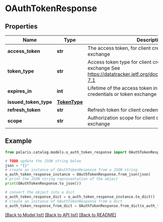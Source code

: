 <!--

 Copyright (c) 2024 Snowflake Computing Inc.
 
 Licensed under the Apache License, Version 2.0 (the "License");
 you may not use this file except in compliance with the License.
 You may obtain a copy of the License at
 
      http://www.apache.org/licenses/LICENSE-2.0
 
 Unless required by applicable law or agreed to in writing, software
 distributed under the License is distributed on an "AS IS" BASIS,
 WITHOUT WARRANTIES OR CONDITIONS OF ANY KIND, either express or implied.
 See the License for the specific language governing permissions and
 limitations under the License.

-->
# OAuthTokenResponse

## Properties

Name | Type | Description | Notes
------------ | ------------- | ------------- | -------------
**access_token** | **str** | The access token, for client credentials or token exchange | 
**token_type** | **str** | Access token type for client credentials or token exchange  See https://datatracker.ietf.org/doc/html/rfc6749#section-7.1 | 
**expires_in** | **int** | Lifetime of the access token in seconds for client credentials or token exchange | [optional] 
**issued_token_type** | [**TokenType**](TokenType.md) |  | [optional] 
**refresh_token** | **str** | Refresh token for client credentials or token exchange | [optional] 
**scope** | **str** | Authorization scope for client credentials or token exchange | [optional] 

## Example

```python
from polaris.catalog.models.o_auth_token_response import OAuthTokenResponse

# TODO update the JSON string below
json = "{}"
# create an instance of OAuthTokenResponse from a JSON string
o_auth_token_response_instance = OAuthTokenResponse.from_json(json)
# print the JSON string representation of the object
print(OAuthTokenResponse.to_json())

# convert the object into a dict
o_auth_token_response_dict = o_auth_token_response_instance.to_dict()
# create an instance of OAuthTokenResponse from a dict
o_auth_token_response_from_dict = OAuthTokenResponse.from_dict(o_auth_token_response_dict)
```
[[Back to Model list]](../README.md#documentation-for-models) [[Back to API list]](../README.md#documentation-for-api-endpoints) [[Back to README]](../README.md)


